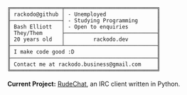 ```
╔════════════════╤═════════════════════════════╗
║ rackodo@github │ - Unemployed                ║
╟────────────────┤ - Studying Programming      ║
║ Bash Elliott   │ - Open to enquiries         ║
║ They/Them      ├─────────────────────────────╢
║ 20 years old   │         rackodo.dev         ║
╟────────────────┴─────────────────────────────╢
║ I make code good :D                          ║
╟──────────────────────────────────────────────╢
║ Contact me at rackodo.business@gmail.com     ║
╚══════════════════════════════════════════════╝
```

**Current Project:** [RudeChat](https://github.com/ShrugShoulders/RudeChat), an IRC client written in Python.
